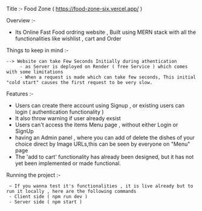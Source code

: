Title :- Food Zone (  https://food-zone-six.vercel.app/ )

Overview :-
   - Its Online Fast Food ordring website , Built using MERN stack with all the functionalities like wishlist , cart and Order  

Things to keep in mind :- 
   
    --> Website can take Few Seconds Initially during athentication 
         - as Server is deployed on Render ( free Service ) which comes with some limitations
         - When a request is made which can take few seconds, This initial "cold start" causes the first request to be very slow. 



Features :-
   - Users can create there account using Signup , or existing users can login ( authentication functionality )
   - It also throw warning if user already exsist
   - Users can't access the items Menu page , without either Login or SignUp
   - having an Admin panel , where you can add of delete the dishes of your choice direct by Image URLs,this can be seen by everyone on "Menu" page
   - The 'add to cart' functionality has already been designed, but it has not yet been implemented or made functional. 
     
Running the project :-
     
     ~ If you wanna test it's functionalities , it is live already but to run it locally , here are the following commands 
     - Client side ( npm run dev ) 
     - Server side ( npm start )

